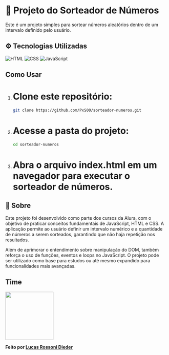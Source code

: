# 📌 Projeto do Sorteador de Números

Este é um projeto simples para sortear números aleatórios dentro de um intervalo definido pelo usuário.

## ⚙️ Tecnologias Utilizadas
![HTML](https://img.shields.io/badge/HTML-3CB371?style=for-the-badge&logo=html5&logoColor=white) ![CSS](https://img.shields.io/badge/CSS-3CB371?style=for-the-badge&logo=css3&logoColor=white) ![JavaScript](https://img.shields.io/badge/JavaScript-F7DF1E?style=for-the-badge&logo=javascript&logoColor=black)

## Como Usar

1. # Clone este repositório:
   ```sh
   git clone https://github.com/PxS00/sorteador-numeros.git
   ```
2. # Acesse a pasta do projeto:
   ```sh
   cd sorteador-numeros
   ```
3. # Abra o arquivo index.html em um navegador para executar o sorteador de números.

## 📝 Sobre

Este projeto foi desenvolvido como parte dos cursos da Alura, com o objetivo de praticar conceitos fundamentais de JavaScript, HTML e CSS.
A aplicação permite ao usuário definir um intervalo numérico e a quantidade de números a serem sorteados, garantindo que não haja repetição nos resultados.

Além de aprimorar o entendimento sobre manipulação do DOM, também reforça o uso de funções, eventos e loops no JavaScript. O projeto pode ser utilizado como base para estudos ou até mesmo expandido para funcionalidades mais avançadas.

## Time

<img src="https://github.com/user-attachments/assets/b9538a58-b50d-4dd0-b7a6-5ab3a3d5979f" width="150px">



 **Feito por [Lucas Rossoni Dieder](https://github.com/PxS00)** 
